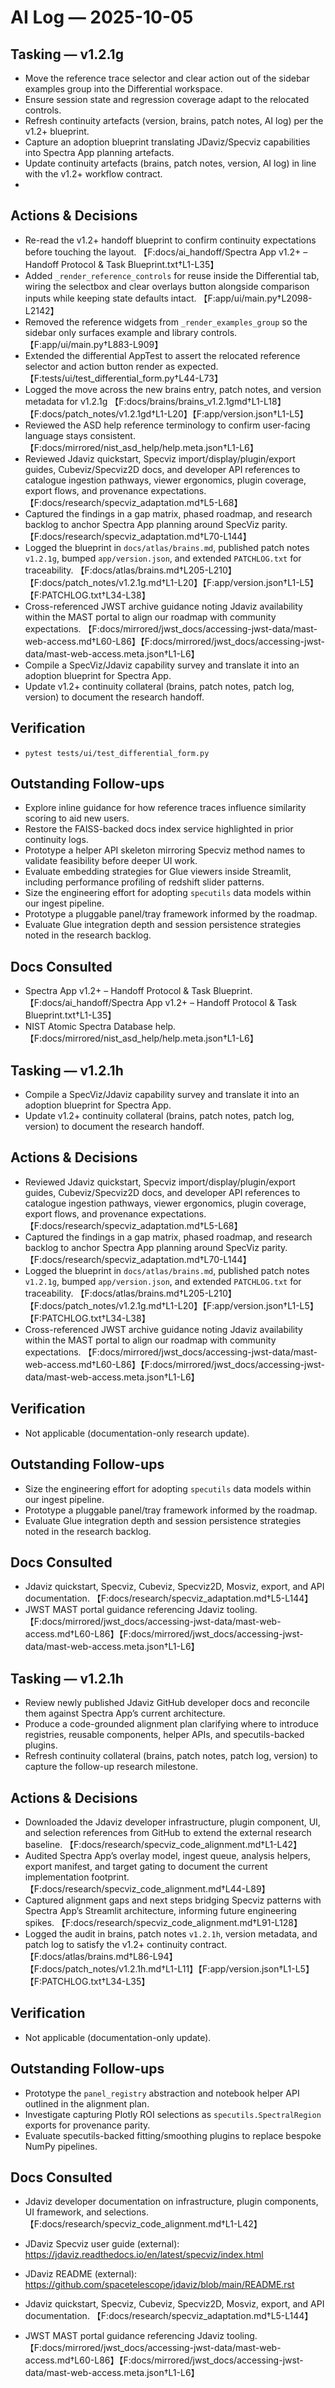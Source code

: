 # AI Log — 2025-10-05

## Tasking — v1.2.1g
- Move the reference trace selector and clear action out of the sidebar examples group into the Differential workspace.
- Ensure session state and regression coverage adapt to the relocated controls.
- Refresh continuity artefacts (version, brains, patch notes, AI log) per the v1.2+ blueprint.
- Capture an adoption blueprint translating JDaviz/Specviz capabilities into Spectra App planning artefacts.
- Update continuity artefacts (brains, patch notes, version, AI log) in line with the v1.2+ workflow contract.
- 
## Actions & Decisions
- Re-read the v1.2+ handoff blueprint to confirm continuity expectations before touching the layout. 【F:docs/ai_handoff/Spectra App v1.2+ – Handoff Protocol & Task Blueprint.txt†L1-L35】
- Added `_render_reference_controls` for reuse inside the Differential tab, wiring the selectbox and clear overlays button alongside comparison inputs while keeping state defaults intact. 【F:app/ui/main.py†L2098-L2142】
- Removed the reference widgets from `_render_examples_group` so the sidebar only surfaces example and library controls. 【F:app/ui/main.py†L883-L909】
- Extended the differential AppTest to assert the relocated reference selector and action button render as expected. 【F:tests/ui/test_differential_form.py†L44-L73】
- Logged the move across the new brains entry, patch notes, and version metadata for v1.2.1g 【F:docs/brains/brains_v1.2.1gmd†L1-L18】【F:docs/patch_notes/v1.2.1gd†L1-L20】【F:app/version.json†L1-L5】
- Reviewed the ASD help reference terminology to confirm user-facing language stays consistent. 【F:docs/mirrored/nist_asd_help/help.meta.json†L1-L6】
- Reviewed Jdaviz quickstart, Specviz import/display/plugin/export guides, Cubeviz/Specviz2D docs, and developer API references to catalogue ingestion pathways, viewer ergonomics, plugin coverage, export flows, and provenance expectations. 【F:docs/research/specviz_adaptation.md†L5-L68】
- Captured the findings in a gap matrix, phased roadmap, and research backlog to anchor Spectra App planning around SpecViz parity. 【F:docs/research/specviz_adaptation.md†L70-L144】
- Logged the blueprint in `docs/atlas/brains.md`, published patch notes `v1.2.1g`, bumped `app/version.json`, and extended `PATCHLOG.txt` for traceability. 【F:docs/atlas/brains.md†L205-L210】【F:docs/patch_notes/v1.2.1g.md†L1-L20】【F:app/version.json†L1-L5】【F:PATCHLOG.txt†L34-L38】
- Cross-referenced JWST archive guidance noting Jdaviz availability within the MAST portal to align our roadmap with community expectations. 【F:docs/mirrored/jwst_docs/accessing-jwst-data/mast-web-access.md†L60-L86】【F:docs/mirrored/jwst_docs/accessing-jwst-data/mast-web-access.meta.json†L1-L6】
- Compile a SpecViz/Jdaviz capability survey and translate it into an adoption blueprint for Spectra App.
- Update v1.2+ continuity collateral (brains, patch notes, patch log, version) to document the research handoff.

## Verification
- `pytest tests/ui/test_differential_form.py`

## Outstanding Follow-ups
- Explore inline guidance for how reference traces influence similarity scoring to aid new users.
- Restore the FAISS-backed docs index service highlighted in prior continuity logs.
- Prototype a helper API skeleton mirroring Specviz method names to validate feasibility before deeper UI work.
- Evaluate embedding strategies for Glue viewers inside Streamlit, including performance profiling of redshift slider patterns.
- Size the engineering effort for adopting `specutils` data models within our ingest pipeline.
- Prototype a pluggable panel/tray framework informed by the roadmap.
- Evaluate Glue integration depth and session persistence strategies noted in the research backlog.

## Docs Consulted
- Spectra App v1.2+ – Handoff Protocol & Task Blueprint. 【F:docs/ai_handoff/Spectra App v1.2+ – Handoff Protocol & Task Blueprint.txt†L1-L35】
- NIST Atomic Spectra Database help. 【F:docs/mirrored/nist_asd_help/help.meta.json†L1-L6】

## Tasking — v1.2.1h
- Compile a SpecViz/Jdaviz capability survey and translate it into an adoption blueprint for Spectra App.
- Update v1.2+ continuity collateral (brains, patch notes, patch log, version) to document the research handoff.

## Actions & Decisions
- Reviewed Jdaviz quickstart, Specviz import/display/plugin/export guides, Cubeviz/Specviz2D docs, and developer API references to catalogue ingestion pathways, viewer ergonomics, plugin coverage, export flows, and provenance expectations. 【F:docs/research/specviz_adaptation.md†L5-L68】
- Captured the findings in a gap matrix, phased roadmap, and research backlog to anchor Spectra App planning around SpecViz parity. 【F:docs/research/specviz_adaptation.md†L70-L144】
- Logged the blueprint in `docs/atlas/brains.md`, published patch notes `v1.2.1g`, bumped `app/version.json`, and extended `PATCHLOG.txt` for traceability. 【F:docs/atlas/brains.md†L205-L210】【F:docs/patch_notes/v1.2.1g.md†L1-L20】【F:app/version.json†L1-L5】【F:PATCHLOG.txt†L34-L38】
- Cross-referenced JWST archive guidance noting Jdaviz availability within the MAST portal to align our roadmap with community expectations. 【F:docs/mirrored/jwst_docs/accessing-jwst-data/mast-web-access.md†L60-L86】【F:docs/mirrored/jwst_docs/accessing-jwst-data/mast-web-access.meta.json†L1-L6】

## Verification
- Not applicable (documentation-only research update).

## Outstanding Follow-ups
- Size the engineering effort for adopting `specutils` data models within our ingest pipeline.
- Prototype a pluggable panel/tray framework informed by the roadmap.
- Evaluate Glue integration depth and session persistence strategies noted in the research backlog.

## Docs Consulted
- Jdaviz quickstart, Specviz, Cubeviz, Specviz2D, Mosviz, export, and API documentation. 【F:docs/research/specviz_adaptation.md†L5-L144】
- JWST MAST portal guidance referencing Jdaviz tooling. 【F:docs/mirrored/jwst_docs/accessing-jwst-data/mast-web-access.md†L60-L86】【F:docs/mirrored/jwst_docs/accessing-jwst-data/mast-web-access.meta.json†L1-L6】

## Tasking — v1.2.1h
- Review newly published Jdaviz GitHub developer docs and reconcile them against Spectra App’s current architecture.
- Produce a code-grounded alignment plan clarifying where to introduce registries, reusable components, helper APIs, and specutils-backed plugins.
- Refresh continuity collateral (brains, patch notes, patch log, version) to capture the follow-up research milestone.

## Actions & Decisions
- Downloaded the Jdaviz developer infrastructure, plugin component, UI, and selection references from GitHub to extend the external research baseline. 【F:docs/research/specviz_code_alignment.md†L1-L42】
- Audited Spectra App’s overlay model, ingest queue, analysis helpers, export manifest, and target gating to document the current implementation footprint. 【F:docs/research/specviz_code_alignment.md†L44-L89】
- Captured alignment gaps and next steps bridging Specviz patterns with Spectra App’s Streamlit architecture, informing future engineering spikes. 【F:docs/research/specviz_code_alignment.md†L91-L128】
- Logged the audit in brains, patch notes `v1.2.1h`, version metadata, and patch log to satisfy the v1.2+ continuity contract. 【F:docs/atlas/brains.md†L86-L94】【F:docs/patch_notes/v1.2.1h.md†L1-L11】【F:app/version.json†L1-L5】【F:PATCHLOG.txt†L34-L35】

## Verification
- Not applicable (documentation-only update).

## Outstanding Follow-ups
- Prototype the `panel_registry` abstraction and notebook helper API outlined in the alignment plan.
- Investigate capturing Plotly ROI selections as `specutils.SpectralRegion` exports for provenance parity.
- Evaluate specutils-backed fitting/smoothing plugins to replace bespoke NumPy pipelines.

## Docs Consulted
- Jdaviz developer documentation on infrastructure, plugin components, UI framework, and selections. 【F:docs/research/specviz_code_alignment.md†L1-L42】

- JDaviz Specviz user guide (external): https://jdaviz.readthedocs.io/en/latest/specviz/index.html
- JDaviz README (external): https://github.com/spacetelescope/jdaviz/blob/main/README.rst
- Jdaviz quickstart, Specviz, Cubeviz, Specviz2D, Mosviz, export, and API documentation. 【F:docs/research/specviz_adaptation.md†L5-L144】
- JWST MAST portal guidance referencing Jdaviz tooling. 【F:docs/mirrored/jwst_docs/accessing-jwst-data/mast-web-access.md†L60-L86】【F:docs/mirrored/jwst_docs/accessing-jwst-data/mast-web-access.meta.json†L1-L6】
